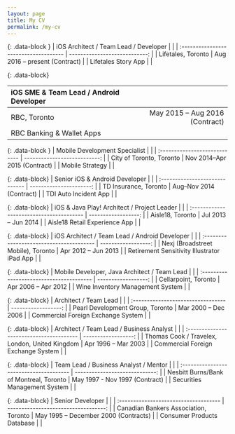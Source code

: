 ```yaml
---
layout: page
title: My CV
permalink: /my-cv
---
```

{: .data-block }
| iOS Architect / Team Lead / Developer |                               |
| :------------------------------------ | ----------------------------: |
| Lifetales, Toronto                    | Aug 2016 – present (Contract) |
| Lifetales Story App                   |                               |

{: .data-block}

| iOS SME & Team Lead / Android Developer |                                |
| :-------------------------------------- | -----------------------------: |
| RBC, Toronto                            | May 2015 – Aug 2016 (Contract) |
| RBC Banking & Wallet Apps               |                                |


{: .data-block }
| Mobile Development Specialist |                              |
| :---------------------------- | ---------------------------: |
| City of Toronto, Toronto      | Nov 2014–Apr 2015 (Contract) |
| Mobile Strategy               |                              |


{: .data-block}
| Senior iOS & Android Developer |                         |
| :----------------------------- | ----------------------: |
| TD Insurance, Toronto          | Aug–Nov 2014 (Contract) |
| TDI Auto Incident App          |                         |

{: .data-block}
| iOS & Java Play! Architect / Project Leader |                     |
| :--------------------------------------- | ------------------: |
| Aisle18, Toronto                         | Jul 2013 – Jun 2014 |
| Aisle18 Retail Experience App            |                     |

{: .data-block}
| iOS  Architect / Team Lead / Android Developer |                     |
| :--------------------------------------- | ------------------: |
| Nexj (Broadstreet Mobile), Toronto       | Apr 2012 – Jun 2013 |
| Retirement Sensitivity Illustrator iPad App |                     |

{: .data-block}
| Mobile Developer, Java Architect / Team Lead |                     |
| :--------------------------------------- | ------------------: |
| Cellarpoint, Toronto                     | Apr 2006 – Apr 2012 |
| Wine Inventory Management System         |                     |

{: .data-block}
| Architect / Team Lead              |                     |
| :--------------------------------- | ------------------: |
| Pearl Development Group, Toronto   | Mar 2000 – Dec 2006 |
| Commercial Foreign Exchange System |                     |

{: .data-block}
| Architect / Team Lead / Business Analyst |                     |
| :--------------------------------------- | ------------------: |
| Thomas Cook / Travelex, London, United Kingdom | Apr 1996 – Mar 2003 |
| Commercial Foreign Exchange System       |                     |

{: .data-block}
| Team Lead / Business Analyst / Mentor   |                                |
| :-------------------------------------- | -----------------------------: |
| Nesbitt Burns/Bank of Montreal, Toronto | May 1997 - Nov 1997 (Contract) |
| Securities Management System            |                                |

{: .data-block}
| Senior Developer                      |                                      |
| :------------------------------------ | -----------------------------------: |
| Canadian Bankers Association, Toronto | May 1995 – December 2000 (Contracts) |
| Consumer Products Database            |                                      |
